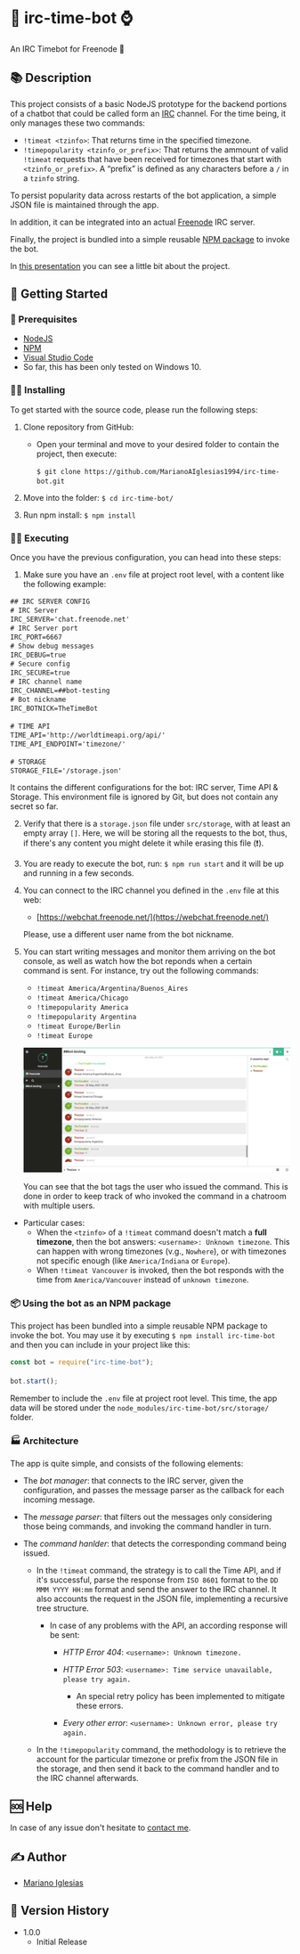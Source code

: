 # 🤖 irc-time-bot ⌚

An IRC Timebot for Freenode 🌿

## 📚 Description

This project consists of a basic NodeJS prototype for the backend portions of a chatbot that could be called form an [IRC](https://en.wikipedia.org/wiki/Internet_Relay_Chat) channel.
For the time being, it only manages these two commands:

- `!timeat <tzinfo>`: That returns time in the specified timezone.
- `!timepopularity <tzinfo_or_prefix>`: That returns the ammount of valid `!timeat` requests that have been received for timezones that start with `<tzinfo_or_prefix>`. A “prefix” is defined as any characters before a `/` in a `tzinfo` string.

To persist popularity data across restarts of the bot application, a simple JSON file is maintained through the app.

In addition, it can be integrated into an actual [Freenode](https://freenode.net/) IRC server.

Finally, the project is bundled into a simple reusable [NPM package](#📦-Using-the-bot-as-an-NPM-package) to invoke the bot.

In [this presentation](https://docs.google.com/presentation/d/1jG7fV7fZlkpp3yjdVgCYtKClUTfEFrdzgVqyUr03Oo0/edit?usp=sharing) you can see a little bit about the project.

## 🌅 Getting Started

### 🔧 Prerequisites

- [NodeJS](https://nodejs.org/en/)
- [NPM](https://www.npmjs.com/)
- [Visual Studio Code](https://code.visualstudio.com/)
- So far, this has been only tested on Windows 10.

### 👨‍💻 Installing

To get started with the source code, please run the following steps:

1. Clone repository from GitHub:

   - Open your terminal and move to your desired folder to contain the project, then execute:

     `$ git clone https://github.com/MarianoAIglesias1994/irc-time-bot.git`

2. Move into the folder: `$ cd irc-time-bot/`
3. Run npm install: `$ npm install`

### 🏃‍♂️ Executing

Once you have the previous configuration, you can head into these steps:

1. Make sure you have an `.env` file at project root level, with a content like the following example:

```
## IRC SERVER CONFIG
# IRC Server
IRC_SERVER='chat.freenode.net'
# IRC Server port
IRC_PORT=6667
# Show debug messages
IRC_DEBUG=true
# Secure config
IRC_SECURE=true
# IRC channel name
IRC_CHANNEL=##bot-testing
# Bot nickname
IRC_BOTNICK=TheTimeBot

# TIME API
TIME_API='http://worldtimeapi.org/api/'
TIME_API_ENDPOINT='timezone/'

# STORAGE
STORAGE_FILE='/storage.json'

```

It contains the different configurations for the bot: IRC server, Time API & Storage. This environment file is ignored by Git, but does not contain any secret so far.

2. Verify that there is a `storage.json` file under `src/storage`, with at least an empty array `[]`. Here, we will be storing all the requests to the bot, thus, if there's any content you might delete it while erasing this file (❗).

3. You are ready to execute the bot, run: `$ npm run start` and it will be up and running in a few seconds.

4. You can connect to the IRC channel you defined in the `.env` file at this web:

   - [https://webchat.freenode.net/](https://webchat.freenode.net/)

   Please, use a different user name from the bot nickname.

5. You can start writing messages and monitor them arriving on the bot console, as well as watch how the bot reponds when a certain command is sent. For instance, try out the following commands:

   - `!timeat America/Argentina/Buenos_Aires`
   - `!timeat America/Chicago`
   - `!timepopularity America`
   - `!timepopularity Argentina`
   - `!timeat Europe/Berlin`
   - `!timeat Europe`

   ![Freenode chat](./images/freenode.png)

   You can see that the bot tags the user who issued the command. This is done in order to keep track of who invoked the command in a chatroom with multiple users.

- Particular cases:
  - When the `<tzinfo>` of a `!timeat` command doesn't match a **full timezone**, then the bot answers: `<username>: Unknown timezone`. This can happen with wrong timezones (v.g., `Nowhere`), or with timezones not specific enough (like `America/Indiana` or `Europe`).
  - When `!timeat Vancouver` is invoked, then the bot responds with the time from `America/Vancouver` instead of `unknown timezone`.

### 📦 Using the bot as an NPM package

This project has been bundled into a simple reusable NPM package to invoke the bot. You may use it by executing `$ npm install irc-time-bot` and then you can include in your project like this:

```javascript
const bot = require("irc-time-bot");

bot.start();
```

Remember to include the `.env` file at project root level. This time, the app data will be stored under the `node_modules/irc-time-bot/src/storage/` folder.

### 🏭 Architecture

The app is quite simple, and consists of the following elements:

- The _bot manager_: that connects to the IRC server, given the configuration, and passes the message parser as the callback for each incoming message.
- The _message parser_: that filters out the messages only considering those being commands, and invoking the command handler in turn.
- The _command hanlder_: that detects the corresponding command being issued.

  - In the `!timeat` command, the strategy is to call the Time API, and if it's successful, parse the response from `ISO 8601` format to the `DD MMM YYYY HH:mm` format and send the answer to the IRC channel. It also accounts the request in the JSON file, implementing a recursive tree structure.

    - In case of any problems with the API, an according response will be sent:

      - _HTTP Error 404_: `<username>: Unknown timezone.`
      - _HTTP Error 503_: `<username>: Time service unavailable, please try again.`

        - An special retry policy has been implemented to mitigate these errors.

      - _Every other error_: `<username>: Unknown error, please try again.`

  - In the `!timepopularity` command, the methodology is to retrieve the account for the particular timezone or prefix from the JSON file in the storage, and then send it back to the command handler and to the IRC channel afterwards.

## 🆘 Help

In case of any issue don't hesitate to [contact me](mailto:miglesias@fi.uba.ar).

## ✍ Author

- [Mariano Iglesias](https://github.com/MarianoAIglesias1994)

## 📜 Version History

- 1.0.0
  - Initial Release
